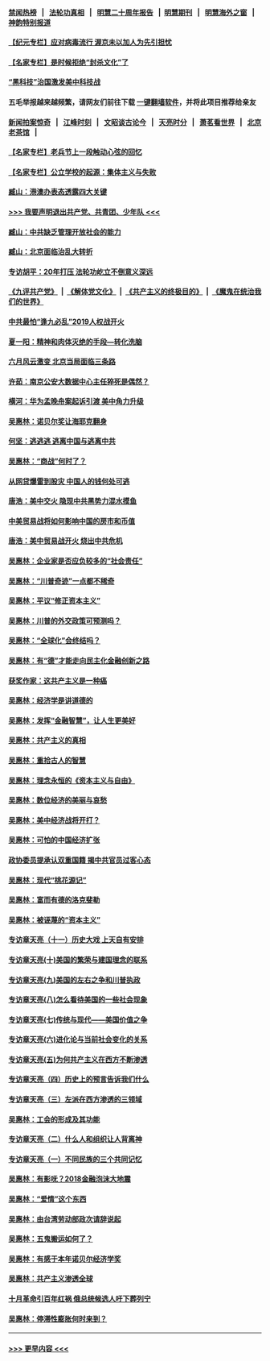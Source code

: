 #### [禁闻热榜](热点新闻.md?=0)  &nbsp;&nbsp;|&nbsp;&nbsp; [法轮功真相](https://github.com/gfw-breaker/truth/blob/master/README.md?=0) &nbsp;&nbsp;|&nbsp;&nbsp; [明慧二十周年报告](https://github.com/gfw-breaker/mh-reports/blob/master/README.md?=0) &nbsp;&nbsp;|&nbsp;&nbsp;[明慧期刊](https://github.com/gfw-breaker/mh-qikan) &nbsp;&nbsp;|&nbsp;&nbsp; [明慧海外之窗](https://github.com/gfw-breaker/mh-news/blob/master/README.md?=0) &nbsp;&nbsp;|&nbsp;&nbsp; [神韵特别报道](https://github.com/gfw-breaker/mh-news/blob/master/shenyun.md?=0)
#### [【纪元专栏】应对病毒流行 渥京未以加人为先引担忧](../pages/nsc423/n11875714.md?t=03131931) 
#### [【名家专栏】是时候拒绝“封杀文化”了](../pages/nsc423/n11814093.md?t=03131931) 
#### [“黑科技”治国激发美中科技战](../pages/nsc423/n11638056.md?t=03131931) 
#### 五毛举报越来越频繁，请网友们前往下载 [一键翻墙软件](https://github.com/gfw-breaker/ssr-accounts)，并将此项目推荐给亲友
#### [新闻拍案惊奇](https://github.com/gfw-breaker/banned-news/blob/master/pages/link4.md) &nbsp;&nbsp;|&nbsp;&nbsp; [江峰时刻](https://github.com/gfw-breaker/banned-news/blob/master/pages/link4.md) &nbsp;&nbsp;|&nbsp;&nbsp; [文昭谈古论今](https://github.com/gfw-breaker/banned-news/blob/master/pages/link4.md) &nbsp;&nbsp;|&nbsp;&nbsp; [天亮时分](https://github.com/gfw-breaker/banned-news/blob/master/pages/link4.md) &nbsp;&nbsp;|&nbsp;&nbsp; [萧茗看世界](https://github.com/gfw-breaker/banned-news/blob/master/pages/link4.md) &nbsp;&nbsp;|&nbsp;&nbsp; [北京老茶馆](https://github.com/gfw-breaker/banned-news/blob/master/pages/link4.md) &nbsp;&nbsp;|&nbsp;&nbsp; 
#### [【名家专栏】老兵节上一段触动心弦的回忆](../pages/nsc423/n11646016.md?t=03131931) 
#### [【名家专栏】公立学校的起源：集体主义与失败](../pages/nsc423/n11601833.md?t=03131931) 
#### [臧山：港澳办表态透露四大关键](../pages/nsc423/n11421628.md?t=03131931) 
#### [>>> 我要声明退出共产党、共青团、少年队 <<<](https://github.com/begood0513/goodnews/blob/master/quit/letter.md) 
#### [臧山：中共缺乏管理开放社会的能力](../pages/nsc423/n11407457.md?t=03131931) 
#### [臧山：北京面临治乱大转折](../pages/nsc423/n11406895.md?t=03131931) 
#### [专访胡平：20年打压 法轮功屹立不倒意义深远](../pages/nsc423/n11398800.md?t=03131931) 
#### [《九评共产党》](https://github.com/begood0513/9ping.md/blob/master/README.md) &nbsp;|&nbsp; [《解体党文化》](../../../../jtdwh.md/blob/master/README.md)  &nbsp;|&nbsp; [《共产主义的终极目的》](../../../../gczydzjmd.md/blob/master/README.md) &nbsp;|&nbsp; [《魔鬼在统治我们的世界》](../../../../mgztzwmdsj.md/blob/master/README.md) 
#### [中共最怕“逢九必乱”2019人权战开火](../pages/nsc423/n11385248.md?t=03131931) 
#### [夏一阳：精神和肉体灭绝的手段—转化洗脑](../pages/nsc423/n11368250.md?t=03131931) 
#### [六月风云激变 北京当局面临三条路](../pages/nsc423/n11313668.md?t=03131931) 
#### [许茹：南京公安大数据中心主任猝死是偶然？](../pages/nsc423/n11064744.md?t=03131931) 
#### [横河：华为孟晚舟案起诉引渡 美中角力升级](../pages/nsc423/n11027230.md?t=03131931) 
#### [吴惠林：诺贝尔奖让海耶克翻身](../pages/nsc423/n10890049.md?t=03131931) 
#### [何坚：逃逃逃 逃离中国与逃离中共](../pages/nsc423/n10592891.md?t=03131931) 
#### [吴惠林：“商战”何时了？](../pages/nsc423/n10573558.md?t=03131931) 
#### [从网贷爆雷到股灾 中国人的钱何处可逃](../pages/nsc423/n10572800.md?t=03131931) 
#### [唐浩：美中交火 隐现中共黑势力混水摸鱼](../pages/nsc423/n10544040.md?t=03131931) 
#### [中美贸易战将如何影响中国的房市和币值](../pages/nsc423/n10543697.md?t=03131931) 
#### [唐浩：美中贸易战开火 烧出中共危机](../pages/nsc423/n10540126.md?t=03131931) 
#### [吴惠林：企业家是否应负较多的“社会责任”](../pages/nsc423/n10535022.md?t=03131931) 
#### [吴惠林：“川普奇迹”一点都不稀奇](../pages/nsc423/n10512808.md?t=03131931) 
#### [吴惠林：平议“修正资本主义”](../pages/nsc423/n10495724.md?t=03131931) 
#### [吴惠林：川普的外交政策可预测吗？](../pages/nsc423/n10462387.md?t=03131931) 
#### [吴惠林：“全球化”会终结吗？](../pages/nsc423/n10452838.md?t=03131931) 
#### [吴惠林：有“德”才能走向民主化金融创新之路](../pages/nsc423/n10432292.md?t=03131931) 
#### [获奖作家：这共产主义是一种癌](../pages/nsc423/n10431541.md?t=03131931) 
#### [吴惠林：经济学是讲道德的](../pages/nsc423/n10398014.md?t=03131931) 
#### [吴惠林：发挥“金融智慧”，让人生更美好](../pages/nsc423/n10375019.md?t=03131931) 
#### [吴惠林：共产主义的真相](../pages/nsc423/n10351394.md?t=03131931) 
#### [吴惠林：重拾古人的智慧](../pages/nsc423/n10337691.md?t=03131931) 
#### [吴惠林：理念永恒的《资本主义与自由》](../pages/nsc423/n10316274.md?t=03131931) 
#### [吴惠林：数位经济的美丽与哀愁](../pages/nsc423/n10292946.md?t=03131931) 
#### [吴惠林：美中经济战将开打？](../pages/nsc423/n10258825.md?t=03131931) 
#### [吴惠林：可怕的中国经济扩张](../pages/nsc423/n10219147.md?t=03131931) 
#### [政协委员提承认双重国籍 揭中共官员过客心态](../pages/nsc423/n10208809.md?t=03131931) 
#### [吴惠林：现代“桃花源记”](../pages/nsc423/n10185234.md?t=03131931) 
#### [吴惠林：富而有德的洛克斐勒](../pages/nsc423/n10142264.md?t=03131931) 
#### [吴惠林：被诬蔑的“资本主义”](../pages/nsc423/n10124816.md?t=03131931) 
#### [专访章天亮（十一）历史大戏 上天自有安排](../pages/nsc423/n10094905.md?t=03131931) 
#### [专访章天亮(十)美国的繁荣与建国理念的联系](../pages/nsc423/n10094899.md?t=03131931) 
#### [专访章天亮(九)美国的左右之争和川普执政](../pages/nsc423/n10094889.md?t=03131931) 
#### [专访章天亮(八)怎么看待美国的一些社会现象](../pages/nsc423/n10094857.md?t=03131931) 
#### [专访章天亮(七)传统与现代——美国价值之争](../pages/nsc423/n10093140.md?t=03131931) 
#### [专访章天亮(六)进化论与当前社会变化的关系](../pages/nsc423/n10092036.md?t=03131931) 
#### [专访章天亮(五)为何共产主义在西方不断渗透](../pages/nsc423/n10083620.md?t=03131931) 
#### [专访章天亮（四）历史上的预言告诉我们什么](../pages/nsc423/n10083606.md?t=03131931) 
#### [专访章天亮（三）左派在西方渗透的三领域](../pages/nsc423/n10081115.md?t=03131931) 
#### [吴惠林：工会的形成及其功能](../pages/nsc423/n10080633.md?t=03131931) 
#### [专访章天亮（二）什么人和组织让人背离神](../pages/nsc423/n10076637.md?t=03131931) 
#### [专访章天亮（一）不同民族的三个共同记忆](../pages/nsc423/n10074188.md?t=03131931) 
#### [吴惠林：有影呒？2018金融泡沫大地震](../pages/nsc423/n10040534.md?t=03131931) 
#### [吴惠林：“爱情”这个东西](../pages/nsc423/n10019423.md?t=03131931) 
#### [吴惠林：由台湾劳动部政次请辞说起](../pages/nsc423/n9979679.md?t=03131931) 
#### [吴惠林：五鬼搬运如何了？](../pages/nsc423/n9925338.md?t=03131931) 
#### [吴惠林：有感于本年诺贝尔经济学奖](../pages/nsc423/n9871883.md?t=03131931) 
#### [吴惠林：共产主义渗透全球](../pages/nsc423/n9812748.md?t=03131931) 
#### [十月革命引百年红祸 俄总统候选人吁下葬列宁](../pages/nsc423/n9810182.md?t=03131931) 
#### [吴惠林：停滞性膨胀何时来到？](../pages/nsc423/n9764136.md?t=03131931) 

----
#### [ >>> 更早内容 <<< ](../indexes/nsc423-earlier.md)

